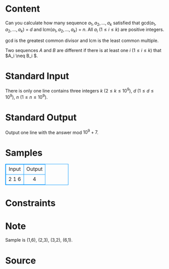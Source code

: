 
# Content

Can you calculate how many sequence $a_1, a_2, ..., a_k$ satisfied that gcd($a_1, a_2, ..., a_k$) = $d$ and lcm($a_1, a_2, ..., a_k$) = $n$. All $a_i$ ($1 \leq i \leq k$) are positive integers.

gcd is the greatest common divisor and lcm is the least common multiple.

Two sequences $A$ and $B$ are different if there is at least one $i$ ($1 \leq i \leq k$) that $A_i \neq B_i $.

# Standard Input

There is only one line contains three integers $k$ ($2 \leq k \leq 10^9$), $d$ ($1 \leq d \leq 10^9$), $n$ ($1 \leq n \leq 10^9$).

# Standard Output

Output one line with the answer mod $10^9+7$.

# Samples

<style>
        table,table tr th, table tr td { border:1px solid #0094ff; }
        table { width: 200px; min-height: 25px; line-height: 25px; text-align: center; border-collapse: collapse;}   
    </style>
<table>
	<tr>
		<td>Input</td>
		<td>Output</td>
	</tr>
<tr><td>2 1 6</td><td>4</td></tr></table>


# Constraints



# Note

Sample is (1,6), (2,3), (3,2), (6,1).

# Source


